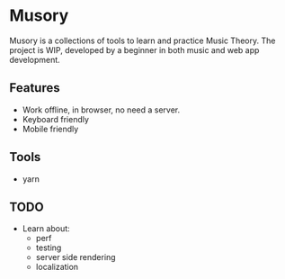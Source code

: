 # Musory

Musory is a collections of tools to learn and practice Music Theory. The project
is WIP, developed by a beginner in both music and web app development.

## Features

- Work offline, in browser, no need a server.
- Keyboard friendly
- Mobile friendly

## Tools

- yarn

## TODO

- Learn about:
  - perf
  - testing
  - server side rendering
  - localization
